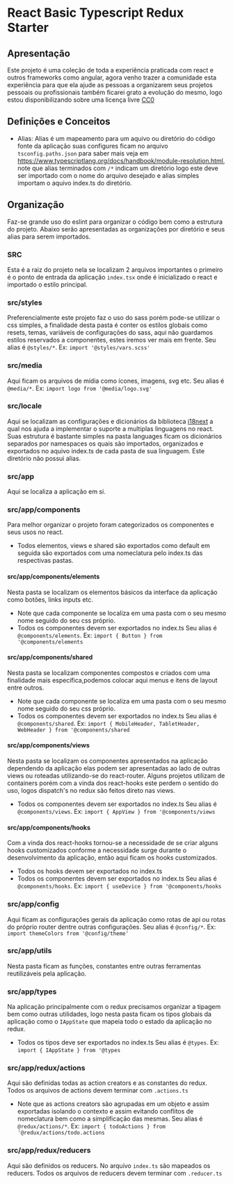 # React Basic Typescript Redux Starter

## Apresentação
Este projeto é uma coleção de toda a experiência praticada com react e outros frameworks como angular, agora venho trazer a comunidade esta experiência para que ela ajude as pessoas a organizarem seus projetos pessoais ou profissionais também ficarei grato a evolução do mesmo, logo estou disponibilizando sobre uma licença livre [CC0](https://creativecommons.org/publicdomain/zero/1.0/deed.pt_BR)

## Definições e Conceitos
- Alias: Alias é um mapeamento para um aquivo ou diretório do código fonte da aplicação suas configures ficam no arquivo `tsconfig.paths.json` para saber mais veja em https://www.typescriptlang.org/docs/handbook/module-resolution.html, note que alias terminados com `/*` indicam um diretório logo este deve ser importado com o nome do arquivo desejado e alias simples importam o aquivo index.ts do diretório.

## Organização
Faz-se grande uso do eslint para organizar o código bem como a estrutura do projeto.
Abaixo serão apresentadas as organizações por diretório e seus alias para serem importados.

### SRC
Esta é a raiz do projeto nela se localizam 2 arquivos importantes o primeiro é o ponto de entrada da aplicação `index.tsx` onde é inicializado o react e importado o estilo principal.

### src/styles
Preferencialmente este projeto faz o uso do sass porém pode-se utilizar o css simples, a finalidade desta pasta é conter os estilos globais como resets, temas, variáveis de configurações do sass, aqui não guardamos estilos reservados a componentes, estes iremos ver mais em frente.
Seu alias é `@styles/*`.
Ex: `import '@styles/vars.scss'`

### src/media
Aqui ficam os arquivos de mídia como ícones, imagens, svg etc.
Seu alias é `@media/*`.
Ex: `import logo from '@media/logo.svg'`

### src/locale
Aqui se localizam as configurações e dicionários da biblioteca [i18next](https://www.i18next.com/) a qual nos ajuda a implementar o suporte a multiplas linguagens no react.
Suas estrutura é bastante simples na pasta languages ficam os dicionários separados por namespaces os quais são importados, organizados e exportados no aquivo index.ts de cada pasta de sua linguagem.
Este diretório não possui alias.

### src/app
Aqui se localiza a aplicação em si.

### src/app/components
Para melhor organizar o projeto foram categorizados os componentes e seus usos no react.
- Todos elementos, views e shared são exportados como default em seguida são exportados com uma nomeclatura pelo index.ts das respectivas pastas.

#### src/app/components/elements
Nesta pasta se localizam os elementos básicos da interface da aplicação como botões, links inputs etc.
- Note que cada componente se localiza em uma pasta com o seu mesmo nome seguido do seu css próprio.
- Todos os componentes devem ser exportados no index.ts
Seu alias é `@components/elements`.
Ex: `import { Button } from '@components/elements`

#### src/app/components/shared
Nesta pasta se localizam componentes compostos e criados com uma finalidade mais específica,podemos colocar aqui menus e itens de layout entre outros.
- Note que cada componente se localiza em uma pasta com o seu mesmo nome seguido do seu css próprio.
- Todos os componentes devem ser exportados no index.ts
Seu alias é `@components/shared`.
Ex: `import { MobileHeader, TabletHeader, WebHeader } from '@components/shared`

#### src/app/components/views
Nesta pasta se localizam os componentes apresentados na aplicação dependendo da aplicação elas podem ser apresentadas ao lado de outras views ou roteadas utilizando-se do react-router.
Alguns projetos utilizam de containers porém com a vinda dos react-hooks este perdem o sentido do uso, logos dispatch's no redux são feitos direto nas views.
- Todos os componentes devem ser exportados no index.ts
Seu alias é `@components/views`.
Ex: `import { AppView } from '@components/views`


#### src/app/components/hooks
Com a vinda dos react-hooks tornou-se a necessidade de se criar alguns hooks customizados conforme a necessidade surge durante o desenvolvimento da aplicação, então aqui ficam os hooks customizados.
- Todos os hooks devem ser exportados no index.ts
- Todos os componentes devem ser exportados no index.ts
Seu alias é `@components/hooks`.
Ex: `import { useDevice } from '@components/hooks`

### src/app/config
Aqui ficam as configurações gerais da aplicação como rotas de api ou rotas do próprio router dentre outras configurações.
Seu alias é `@config/*`.
Ex: `import themeColors from '@config/theme'`


### src/app/utils
Nesta pasta ficam as funções, constantes entre outras ferramentas reutilizáveis pela aplicação.

### src/app/types
Na aplicação principalmente com o redux precisamos organizar a tipagem bem como outras utilidades, logo nesta pasta ficam os tipos globais da aplicação como o `IAppState` que mapeia todo o estado da aplicação no redux.
- Todos os tipos deve ser exportados no index.ts
Seu alias é `@types`.
Ex: `import { IAppState } from '@types`

### src/app/redux/actions
Aqui são definidas todas as action creators e as constantes do redux.
Todos os arquivos de actions devem terminar com `.actions.ts`
- Note que as actions creators são agrupadas em um objeto e assim exportadas isolando o contexto e assim evitando conflitos de nomeclatura bem como a simplificação das mesmas.
Seu alias é `@redux/actions/*`.
Ex: `import { todoActions } from '@redux/actions/todo.actions`

### src/app/redux/reducers
Aqui são definidos os reducers.
No arquivo `index.ts` são mapeados os reducers.
Todos os arquivos de reducers devem terminar com `.reducer.ts`

